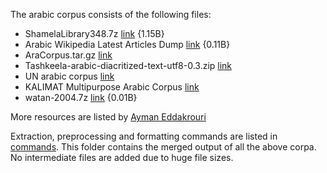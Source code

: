 The arabic corpus consists of the following files:
 - ShamelaLibrary348.7z [link](https://www.quran.tv/ketab/ShamelaLibrary348.7z) {1.15B}
 - Arabic Wikipedia Latest Articles Dump [link](https://dumps.wikimedia.org/arwiki/latest/arwiki-latest-pages-articles.xml.bz2) {0.11B}
 - AraCorpus.tar.gz [link](http://aracorpus.e3rab.com/argistestsrv.nmsu.edu/AraCorpus.tar.gz)
 - Tashkeela-arabic-diacritized-text-utf8-0.3.zip [link](https://netix.dl.sourceforge.net/project/tashkeela/)
 - UN arabic corpus [link](http://conferences.unite.un.org/UNCorpus/en/DownloadOverview)
 - KALIMAT Multipurpose Arabic Corpus [link](https://sourceforge.net/projects/kalimat/files/latest/download?source=files)
 - watan-2004.7z [link](https://netix.dl.sourceforge.net/project/arabiccorpus/watan-2004corpus/watan-2004.7z) {0.01B}
 
More resources are listed by [Ayman Eddakrouri](https://sites.google.com/a/aucegypt.edu/infoguistics/directory/Corpus-Linguistics/arabic-corpora) 

Extraction, preprocessing and formatting commands are listed in [commands](commands.md). This folder contains the merged output of all the above corpa. No intermediate files are added due to huge file sizes.
